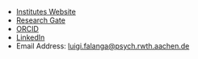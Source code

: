 - [Institutes Website](https://www.psych.rwth-aachen.de/cms/PSY/Das-Institut/Kognitions-und-Experimentalpsychologie/Team/~bbwlyl/Luigi-Falanga) 
- [Research Gate](https://www.researchgate.net/profile/Luigi-Falanga-5) 
- [ORCID]([https://orcid.org/0009-0004-6906-5184](https://orcid.org/0009-0001-6407-037X)) 
- [LinkedIn](linkedin.com/in/luigi-falanga-168b6718a) 
- Email Address: luigi.falanga@psych.rwth.aachen.de
